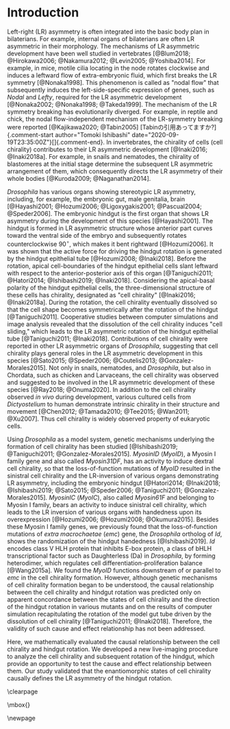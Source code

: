 # Introduction

Left-right (LR) asymmetry is often integrated into the basic body plan in bilaterians.
For example, internal organs of bilaterians are often LR asymmetric in their morphology.
The mechanisms of LR asymmetric development have been well studied in vertebrates [@Blum2018; @Hirokawa2006; @Nakamura2012; @Levin2005; @Yoshiba2014].
For example, in mice, motile cilia locating in the node rotates clockwise and induces a leftward flow of extra-embryonic fluid, which first breaks the LR symmetry [@Nonaka1998].
This phenomenon is called as "nodal flow" that subsequently induces the left-side-specific expression of genes, such as *Nodal* and *Lefty*, required for the LR asymmetric development [@Nonaka2002; @Nonaka1998; @Takeda1999].
The mechanism of the LR symmetry breaking has evolutionarily diverged.
For example, in reptile and chick, the nodal flow-independent mechanism of the LR-symmetry breaking were reported [@Kajikawa2020; @Tabin2005] [Tabinの引用あってますか?]{.comment-start author="Tomoki Ishibashi"
date="2020-09-19T23:35:00Z"}[]{.comment-end}.
In invertebrates, the chirality of cells (cell chirality) contributes to their LR asymmetric development [@Inaki2016; @Inaki2018a].
For example, in snails and nematodes, the chirality of blastomeres at the initial stage determine the subsequent LR asymmetric arrangement of them, which consequently directs the LR asymmetry of their whole bodies [@Kuroda2009; @Naganathan2014].

*Drosophila* has various organs showing stereotypic LR asymmetry, including, for example, the embryonic gut, male genitalia, brain [@Hayashi2001; @Hozumi2006; @Ligoxygakis2001; @Pascual2004; @Speder2006].
The embryonic hindgut is the first organ that shows LR asymmetry during the development of this species [@Hayashi2001].
The hindgut is formed in LR asymmetric structure whose anterior part curves toward the ventral side of the embryo and subsequently rotates counterclockwise $90^\circ$, which makes it bent rightward [@Hozumi2006].
It was shown that the active force for driving the hindgut rotation is generated by the hindgut epithelial tube [@Hozumi2008; @Inaki2018].
Before the rotation, apical cell-boundaries of the hindgut epithelial cells slant leftward with respect to the anterior-posterior axis of this organ [@Taniguchi2011; @Hatori2014; @Ishibashi2019; @Inaki2018].
Considering the apical-basal polarity of the hindgut epithelial cells, the three-dimensional structure of these cells has chirality, designated as "cell chirality" [@Inaki2016; @Inaki2018a].
During the rotation, the cell chirality eventually dissolved so that the cell shape becomes symmetrically after the rotation of the hindgut [@Taniguchi2011].
Cooperative studies between computer simulations and image analysis revealed that the dissolution of the cell chirality induces "cell sliding," which leads to the LR asymmetric rotation of the hindgut epithelial tube [@Taniguchi2011; @Inaki2018].
Contributions of cell chirality were reported in other LR asymmetric organs of *Drosophila*, suggesting that cell chirality plays general roles in the LR asymmetric development in this species [@Sato2015; @Speder2006; @Coutelis2013; @Gonzalez-Morales2015].
Not only in snails, nematodes, and *Drosophila*, but also in Chordata, such as chicken and Larvaceans, the cell chirality was observed and suggested to be involved in the LR asymmetric development of these species [@Ray2018; @Onuma2020].
In addition to the cell chirality observed *in vivo* during development, various cultured cells from *Dictyostelium* to human demonstrate intrinsic chirality in their structure and movement [@Chen2012; @Tamada2010; @Tee2015; @Wan2011; @Xu2007].
Thus cell chirality is widely observed property of eukaryotic cells.

Using *Drosophila* as a model system, genetic mechanisms underlying the formation of cell chirality has been studied [@Ishibashi2019; @Taniguchi2011; @Gonzalez-Morales2015].
*MyosinID* (*MyoID*), a Myosin I family gene and also called *Myosin31DF*, has an activity to induce dextral cell chirality, so that the loss-of-function mutations of *MyoID* resulted in the sinistral cell chirality and the LR-inversion of various organs demonstrating LR asymmetry, including the embryonic hindgut [@Hatori2014; @Inaki2018; @Ishibashi2019; @Sato2015; @Speder2006; @Taniguchi2011; @Gonzalez-Morales2015].
*MyosinIC* (*MyoIC*), also called *Myosin61F* and belonging to Myosin I family, bears an activity to induce sinistral cell chirality, which leads to the LR inversion of various organs with handedness upon its overexpression [@Hozumi2006; @Hozumi2008; @Okumura2015].
Besides these Myosin I family genes, we previously found that the loss-of-function mutations of *extra macrochaetae* (*emc*) gene, the *Drosophila* ortholog of *Id*, shows the randomization of the hindgut handedness [@Ishibashi2019].
*Id* encodes class V HLH protein that inhibits E-box protein, a class of bHLH transcriptional factor such as Daughterless (Da) in *Drosophila*, by forming heterodimer, which regulates cell differentiation-proliferation balance [@Wang2015a].
We found the *MyoID* functions downstream of or parallel to *emc* in the cell chirality formation.
However, although genetic mechanisms of cell chirality formation began to be understood, the causal relationship between the cell chirality and hindgut rotation was predicted only on apparent concordance between the states of cell chirality and the direction of the hindgut rotation in various mutants and on the results of computer simulation recapitulating the rotation of the model gut tube driven by the dissolution of cell chirality [@Taniguchi2011; @Inaki2018].
Therefore, the validity of such cause and effect relationship has not been addressed.

Here, we mathematically evaluated the causal relationship between the cell chirality and hindgut rotation.
We developed a new live-imaging procedure to analyze the cell chirality and subsequent rotation of the hindgut, which provide an opportunity to test the cause and effect relationship between them.
Our study validated that the enantiomorphic states of cell chirality causally defines the LR asymmetry of the hindgut rotation.

\clearpage

\mbox{}

\newpage

<!--
0_metadata/meta0.md
0_metadata/meta1.md
1_abstract.md
2_introduction.md
3_procedures.md
4_results.md
5_discussion.md
6_figs.md
7_references.md
8_supplements.md
9_acknowledgements.md
-->
